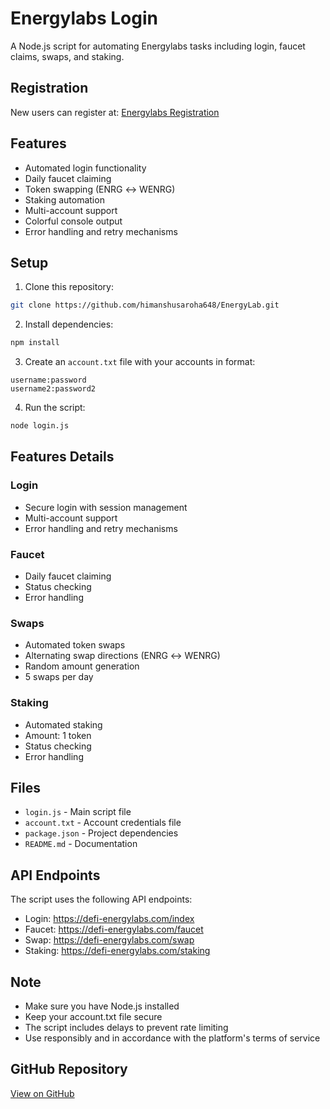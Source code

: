 # Energylabs Login

A Node.js script for automating Energylabs tasks including login, faucet claims, swaps, and staking.

## Registration

New users can register at: [Energylabs Registration](https://defi-energylabs.com/index?ref=BK6QBY01)

## Features

- Automated login functionality
- Daily faucet claiming
- Token swapping (ENRG ↔ WENRG)
- Staking automation
- Multi-account support
- Colorful console output
- Error handling and retry mechanisms

## Setup

1. Clone this repository:
```bash
git clone https://github.com/himanshusaroha648/EnergyLab.git
```

2. Install dependencies:
```bash
npm install
```

3. Create an `account.txt` file with your accounts in format:
```
username:password
username2:password2
```

4. Run the script:
```bash
node login.js
```

## Features Details

### Login
- Secure login with session management
- Multi-account support
- Error handling and retry mechanisms

### Faucet
- Daily faucet claiming
- Status checking
- Error handling

### Swaps
- Automated token swaps
- Alternating swap directions (ENRG ↔ WENRG)
- Random amount generation
- 5 swaps per day

### Staking
- Automated staking
- Amount: 1 token
- Status checking
- Error handling

## Files

- `login.js` - Main script file
- `account.txt` - Account credentials file
- `package.json` - Project dependencies
- `README.md` - Documentation

## API Endpoints

The script uses the following API endpoints:
- Login: https://defi-energylabs.com/index
- Faucet: https://defi-energylabs.com/faucet
- Swap: https://defi-energylabs.com/swap
- Staking: https://defi-energylabs.com/staking

## Note

- Make sure you have Node.js installed
- Keep your account.txt file secure
- The script includes delays to prevent rate limiting
- Use responsibly and in accordance with the platform's terms of service

## GitHub Repository

[View on GitHub](https://github.com/himanshusaroha648/EnergyLab.git) 
